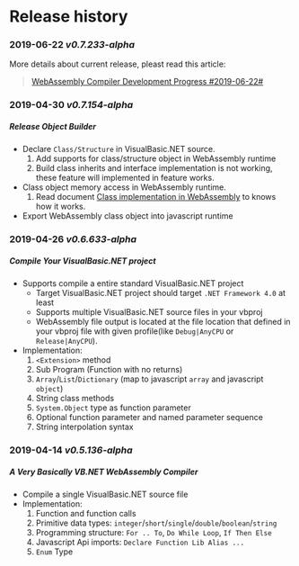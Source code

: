 # Release history

<!-- 2019-06-22 -->

### 2019-06-22 *v0.7.233-alpha*

More details about current release, pleast read this article:

> [WebAssembly Compiler Development Progress #2019-06-22#](#progress20190622)

### 2019-04-30 *v0.7.154-alpha*

##### Release Object Builder

+ Declare ``Class/Structure`` in VisualBasic.NET source.
   1. Add supports for class/structure object in WebAssembly runtime
   2. Build class inherits and interface implementation is not working, these feature will implemented in feature works.
+ Class object memory access in WebAssembly runtime.
   1. Read document [Class implementation in WebAssembly](/#class_impl) to knows how it works.
+ Export WebAssembly class object into javascript runtime

### 2019-04-26 *v0.6.633-alpha*

##### Compile Your VisualBasic.NET project

+ Supports compile a entire standard VisualBasic.NET project
   + Target VisualBasic.NET project should target ``.NET Framework 4.0`` at least
   + Supports multiple VisualBasic.NET source files in your vbproj
   + WebAssembly file output is located at the file location that defined in your vbproj file with given profile(like ``Debug|AnyCPU`` or ``Release|AnyCPU``).
+ Implementation:
   1. ``<Extension>`` method
   2. Sub Program (Function with no returns)
   3. ``Array``/``List``/``Dictionary`` (map to javascript ``array`` and javascript ``object``)
   4. String class methods
   5. ``System.Object`` type as function parameter
   6. Optional function parameter and named parameter sequence
   7. String interpolation syntax

### 2019-04-14 *v0.5.136-alpha*

##### A Very Basically VB.NET WebAssembly Compiler

+ Compile a single VisualBasic.NET source file
+ Implementation: 
   1. Function and function calls
   2. Primitive data types: ``integer``/``short``/``single``/``double``/``boolean``/``string``
   3. Programming structure: ``For .. To``, ``Do While Loop``, ``If Then Else``
   4. Javascript Api imports: ``Declare Function Lib Alias ...``
   5. ``Enum`` Type
